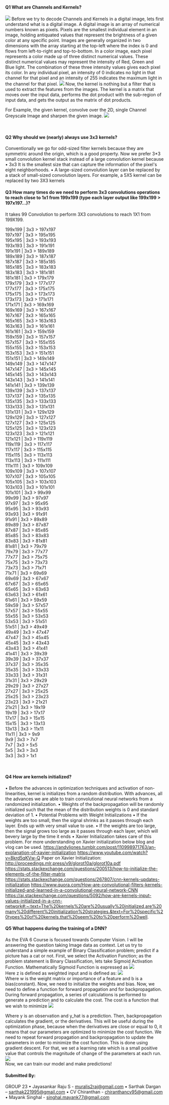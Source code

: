 #### Q1 What are Channels and Kernels?

<img src="images/Picture1.png"  />
Before we try to decode Channels and Kernels in a digital image, lets first understand what is a digital image. A digital image is an array of numerical numbers known as pixels. Pixels are the smallest individual element in an image, holding antiquated values that represent the brightness of a given color at any specific point. 
Images are generally organized in two dimensions with the array starting at the top-left where the index is 0 and flows from left-to-right and top-to-bottom. In a color image, each pixel represents a color made up of three distinct numerical values. These distinct numerical values may represent the intensity of Red, Green and Blue light. The combination of these three intensity values gives each pixel its color. In any individual pixel, an intensity of 0 indicates no light in that channel for that pixel and an intensity of 255 indicates the maximum light in the channel for that pixel. 

<img src="images/Picture2.png"  />   
Now, the kernel is nothing but a filter that is used to extract the features from the images. The kernel is a matrix that moves over the input data, performs the dot product with the sub-region of input data, and gets the output as the matrix of dot products.

For Example, the given kernel, convolve over the 2D, single Channel Greyscale Image and sharpen the given image.
<img src="images/Picture3.png"  />


 
#### Q2 Why should we (nearly) always use 3x3 kernels?

Conventionally we go for odd-sized filter kernels because they are symmetric around the origin, which is a good property.
Now we prefer 3*3 small convolution kernel stack instead of a large convolution kernel because 
•	3x3 It is the smallest size that can capture the information of the pixel's eight neighborhoods.
•	A large-sized convolution layer can be replaced by a stack of small-sized convolution layers. For example, a 5X5 kernel can be replaced by two 3X3 kernels
 

#### Q3 How many times do we need to perform 3x3 convolutions operations to reach close to 1x1 from 199x199 (type each layer output like 199x199 > 197x197...)?
It takes 99 Convolution to perform 3X3 convolutions to reach 1X1 from 199X199.


199x199 | 3x3 > 197x197         
197x197 | 3x3 > 195x195         
195x195 | 3x3 > 193x193         
193x193 | 3x3 > 191x191         
191x191 | 3x3 > 189x189         
189x189 | 3x3 > 187x187         
187x187 | 3x3 > 185x185         
185x185 | 3x3 > 183x183         
183x183 | 3x3 > 181x181         
181x181 | 3x3 > 179x179         
179x179 | 3x3 > 177x177         
177x177 | 3x3 > 175x175         
175x175 | 3x3 > 173x173         
173x173 | 3x3 > 171x171         
171x171 | 3x3 > 169x169         
169x169 | 3x3 > 167x167         
167x167 | 3x3 > 165x165         
165x165 | 3x3 > 163x163         
163x163 | 3x3 > 161x161         
161x161 | 3x3 > 159x159         
159x159 | 3x3 > 157x157         
157x157 | 3x3 > 155x155         
155x155 | 3x3 > 153x153         
153x153 | 3x3 > 151x151         
151x151 | 3x3 > 149x149         
149x149 | 3x3 > 147x147         
147x147 | 3x3 > 145x145         
145x145 | 3x3 > 143x143         
143x143 | 3x3 > 141x141         
141x141 | 3x3 > 139x139         
139x139 | 3x3 > 137x137         
137x137 | 3x3 > 135x135         
135x135 | 3x3 > 133x133         
133x133 | 3x3 > 131x131         
131x131 | 3x3 > 129x129         
129x129 | 3x3 > 127x127         
127x127 | 3x3 > 125x125         
125x125 | 3x3 > 123x123         
123x123 | 3x3 > 121x121         
121x121 | 3x3 > 119x119         
119x119 | 3x3 > 117x117         
117x117 | 3x3 > 115x115         
115x115 | 3x3 > 113x113         
113x113 | 3x3 > 111x111         
111x111 | 3x3 > 109x109         
109x109 | 3x3 > 107x107         
107x107 | 3x3 > 105x105         
105x105 | 3x3 > 103x103         
103x103 | 3x3 > 101x101         
101x101 | 3x3 > 99x99         
99x99   | 3x3 > 97x97         
97x97   | 3x3 > 95x95         
95x95   | 3x3 > 93x93         
93x93   | 3x3 > 91x91         
91x91   | 3x3 > 89x89         
89x89   | 3x3 > 87x87                
87x87   | 3x3 > 85x85         
85x85   | 3x3 > 83x83         
83x83   | 3x3 > 81x81         
81x81   | 3x3 > 79x79         
79x79   | 3x3 > 77x77         
77x77   | 3x3 > 75x75         
75x75   | 3x3 > 73x73         
73x73   | 3x3 > 71x71         
71x71   | 3x3 > 69x69         
69x69   | 3x3 > 67x67         
67x67   | 3x3 > 65x65         
65x65   | 3x3 > 63x63         
63x63   | 3x3 > 61x61         
61x61   | 3x3 > 59x59         
59x59   | 3x3 > 57x57         
57x57   | 3x3 > 55x55         
55x55   | 3x3 > 53x53         
53x53   | 3x3 > 51x51         
51x51   | 3x3 > 49x49         
49x49   | 3x3 > 47x47                  
47x47   | 3x3 > 45x45         
45x45   | 3x3 > 43x43         
43x43   | 3x3 > 41x41         
41x41   | 3x3 > 39x39         
39x39   | 3x3 > 37x37         
37x37   | 3x3 > 35x35         
35x35   | 3x3 > 33x33         
33x33   | 3x3 > 31x31                  
31x31   | 3x3 > 29x29         
29x29   | 3x3 > 27x27         
27x27   | 3x3 > 25x25         
25x25   | 3x3 > 23x23         
23x23   | 3x3 > 21x21         
21x21   | 3x3 > 19x19         
19x19   | 3x3 > 17x17         
17x17   | 3x3 > 15x15         
15x15   | 3x3 > 13x13         
13x13   | 3x3 > 11x11         
11x11   | 3x3 > 9x9         
9x9     | 3x3 > 7x7         
7x7     | 3x3 > 5x5         
5x5     | 3x3 > 3x3         
3x3     | 3x3 > 1x1         

 
#### Q4 How are kernels initialized? 

•	Before the advances in optimization techniques and activation of non-linearities, kernel is initializes from a random distribution. With advances, all the advances we are able to train convolutional neural networks from a randomized initialization.
•	Weights of the backpropagation will be randomly initialized such that the mean of the distribution weights is 0 and standard deviation of 1.
•	Potential Problems with Weight Initializations
•	If the weights are too small, then the signal shrinks as it passes through each layer. Ends up with very small value to use.
•	If the weights are too large, then the signal grows too large as it passes through each layer, which will bevery large by the time it ends
•	Xavier Initialization takes care of this problem. For more understanding on Xavier initialization below blog and vlog can be used.
https://andyljones.tumblr.com/post/110998971763/an-explanation-of-xavier-initialization
https://www.youtube.com/watch?v=8krd5qKVw-Q
Paper on Xavier Initialization: 
http://proceedings.mlr.press/v9/glorot10a/glorot10a.pdf
https://stats.stackexchange.com/questions/200513/how-to-initialize-the-elements-of-the-filter-matrix
https://stats.stackexchange.com/questions/267807/cnn-kernels-updates-initialization
https://www.quora.com/How-are-convolutional-filters-kernels-initialized-and-learned-in-a-convolutional-neural-network-CNN
https://ai.stackexchange.com/questions/5092/how-are-kernels-input-values-initialized-in-a-cnn-network#:~:text=The%20kernels%20are%20usually%20initialized,are%20many%20different%20initialization%20strategies.&text=For%20specific%20types%20of%20kernels,that%20seem%20to%20perform%20well.

#### Q5 What happens during the training of a DNN?
As the EVA 6 Course is focused towards Computer Vision. I will be answering the question taking Image data as context. Let us try to understand a simple example of Binary Classification problem; predict if a picture has a cat or not. 
First, we select the Activation Function; as the problem statement is Binary Classification, lets take Sigmoid Activation Function. Mathematically Sigmoid Function is expressed as 
 <img src="images/eq1.png"  />   
Here z is defined as weighted input and is defined as:
  <img src="images/eq2.png"  />  
Where w is the weight matrix or importance of a feature and b is a bias(constant). Now, we need to initialize the weights and bias. 
Now, we need to define a function for forward propagation and for backpropagation. During forward propagation, a series of calculations is performed to generate a prediction and to calculate the cost. The cost is a function that we wish to minimize
  <img src="images/eq3.png"  />  

Where y is an observation and y_hat is a prediction.
Then, backpropagation calculates the gradient, or the derivatives. This will be useful during the optimization phase, because when the derivatives are close or equal to 0, it means that our parameters are optimized to minimize the cost function.
We need to repeat forward propagation and backpropagation to update the parameters in order to minimize the cost function. This is done using gradient descent. For that, we set a learning rate which is a small positive value that controls the magnitude of change of the parameters at each run.
  <img src="images/eq4.png"  />  
Now, we can train our model and make predictions!

#### Submitted By: 
GROUP 23
•	Jayasankar Raju S - muralis2raj@gmail.com
•	Sarthak Dargan – sarthak221995@gmail.com
•	CV Chiranthan - chiranthancv95@gmail.com
•	Mayank Singhal - singhal.mayank77@gmail.com


